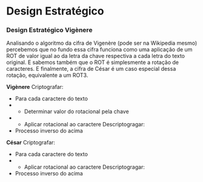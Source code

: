 # Design Estratégico

### Design Estratégico Vigènere

Analisando o algoritmo da cifra de Vigenère (pode ser na Wikipedia mesmo) percebemos que no fundo essa cifra funciona como uma aplicação de um ROT de valor igual ao da letra da chave respectiva a cada letra do texto original. E sabemos também que o ROT é simplesmente a rotação de caracteres. E finalmente, a cifra de César é um caso especial dessa rotação, equivalente a um ROT3.

**Vigènere**
Criptografar:
- Para cada caractere do texto
- - Determinar valor do rotacional pela chave
- - Aplicar rotacional ao caractere
Descriptogragar:
- Processo inverso do acima

**César**
Criptografar:
- Para cada caractere do texto
- - Aplicar rotacional ao caractere
Descriptogragar:
- Processo inverso do acima